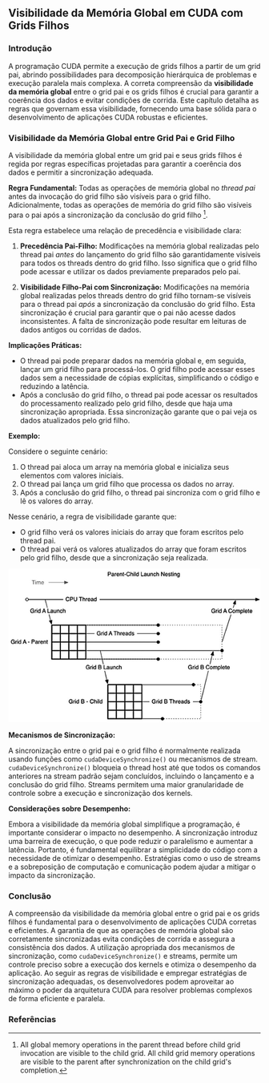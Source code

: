 ## Visibilidade da Memória Global em CUDA com Grids Filhos

### Introdução

A programação CUDA permite a execução de grids filhos a partir de um grid pai, abrindo possibilidades para decomposição hierárquica de problemas e execução paralela mais complexa. A correta compreensão da **visibilidade da memória global** entre o grid pai e os grids filhos é crucial para garantir a coerência dos dados e evitar condições de corrida. Este capítulo detalha as regras que governam essa visibilidade, fornecendo uma base sólida para o desenvolvimento de aplicações CUDA robustas e eficientes.

### Visibilidade da Memória Global entre Grid Pai e Grid Filho

A visibilidade da memória global entre um grid pai e seus grids filhos é regida por regras específicas projetadas para garantir a coerência dos dados e permitir a sincronização adequada.

**Regra Fundamental:** Todas as operações de memória global no *thread pai* antes da invocação do grid filho são visíveis para o grid filho. Adicionalmente, todas as operações de memória do grid filho são visíveis para o pai após a sincronização da conclusão do grid filho [^1].

Esta regra estabelece uma relação de precedência e visibilidade clara:

1.  **Precedência Pai-Filho:** Modificações na memória global realizadas pelo thread pai *antes* do lançamento do grid filho são garantidamente visíveis para todos os threads dentro do grid filho. Isso significa que o grid filho pode acessar e utilizar os dados previamente preparados pelo pai.

2.  **Visibilidade Filho-Pai com Sincronização:** Modificações na memória global realizadas pelos threads dentro do grid filho tornam-se visíveis para o thread pai *após* a sincronização da conclusão do grid filho.  Esta sincronização é crucial para garantir que o pai não acesse dados inconsistentes. A falta de sincronização pode resultar em leituras de dados antigos ou corridas de dados.



**Implicações Práticas:**

*   O thread pai pode preparar dados na memória global e, em seguida, lançar um grid filho para processá-los. O grid filho pode acessar esses dados sem a necessidade de cópias explícitas, simplificando o código e reduzindo a latência.
*   Após a conclusão do grid filho, o thread pai pode acessar os resultados do processamento realizado pelo grid filho, desde que haja uma sincronização apropriada. Essa sincronização garante que o pai veja os dados atualizados pelo grid filho.

**Exemplo:**

Considere o seguinte cenário:

1.  O thread pai aloca um array na memória global e inicializa seus elementos com valores iniciais.
2.  O thread pai lança um grid filho que processa os dados no array.
3.  Após a conclusão do grid filho, o thread pai sincroniza com o grid filho e lê os valores do array.

Nesse cenário, a regra de visibilidade garante que:

*   O grid filho verá os valores iniciais do array que foram escritos pelo thread pai.
*   O thread pai verá os valores atualizados do array que foram escritos pelo grid filho, desde que a sincronização seja realizada.





![Parent-child kernel launch nesting demonstrating CUDA dynamic parallelism execution flow.](./../images/image3.jpg)

**Mecanismos de Sincronização:**

A sincronização entre o grid pai e o grid filho é normalmente realizada usando funções como `cudaDeviceSynchronize()` ou mecanismos de stream. `cudaDeviceSynchronize()` bloqueia o thread host até que todos os comandos anteriores na stream padrão sejam concluídos, incluindo o lançamento e a conclusão do grid filho. Streams permitem uma maior granularidade de controle sobre a execução e sincronização dos kernels.



**Considerações sobre Desempenho:**

Embora a visibilidade da memória global simplifique a programação, é importante considerar o impacto no desempenho. A sincronização introduz uma barreira de execução, o que pode reduzir o paralelismo e aumentar a latência. Portanto, é fundamental equilibrar a simplicidade do código com a necessidade de otimizar o desempenho. Estratégias como o uso de streams e a sobreposição de computação e comunicação podem ajudar a mitigar o impacto da sincronização.



### Conclusão

A compreensão da visibilidade da memória global entre o grid pai e os grids filhos é fundamental para o desenvolvimento de aplicações CUDA corretas e eficientes. A garantia de que as operações de memória global são corretamente sincronizadas evita condições de corrida e assegura a consistência dos dados. A utilização apropriada dos mecanismos de sincronização, como `cudaDeviceSynchronize()` e streams, permite um controle preciso sobre a execução dos kernels e otimiza o desempenho da aplicação. Ao seguir as regras de visibilidade e empregar estratégias de sincronização adequadas, os desenvolvedores podem aproveitar ao máximo o poder da arquitetura CUDA para resolver problemas complexos de forma eficiente e paralela.

### Referências

[^1]: All global memory operations in the parent thread before child grid invocation are visible to the child grid. All child grid memory operations are visible to the parent after synchronization on the child grid's completion.
<!-- END -->